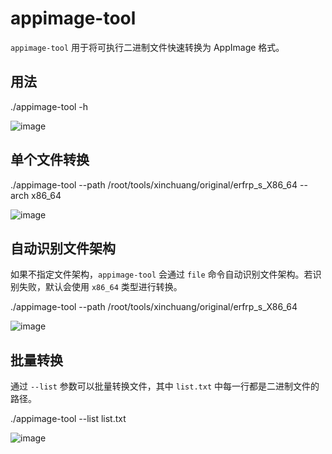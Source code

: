 # appimage-tool

`appimage-tool` 用于将可执行二进制文件快速转换为 AppImage 格式。

## 用法

./appimage-tool -h

![image](https://github.com/user-attachments/assets/ea8d61aa-3280-40f7-b276-7e5d609e7d17)

## 单个文件转换

./appimage-tool --path /root/tools/xinchuang/original/erfrp_s_X86_64 --arch x86_64

![image](https://github.com/user-attachments/assets/26da7ddc-d958-44eb-bd01-0db83ade46c2)

## 自动识别文件架构
如果不指定文件架构，`appimage-tool` 会通过 `file` 命令自动识别文件架构。若识别失败，默认会使用 `x86_64` 类型进行转换。

./appimage-tool --path /root/tools/xinchuang/original/erfrp_s_X86_64 

![image](https://github.com/user-attachments/assets/45779cd7-f6d2-46e4-875d-5346fff1743d)

## 批量转换
通过 `--list` 参数可以批量转换文件，其中 `list.txt` 中每一行都是二进制文件的路径。

./appimage-tool --list list.txt

![image](https://github.com/user-attachments/assets/0d6e0311-26b9-40b7-9b4a-a841e889c6b5)


